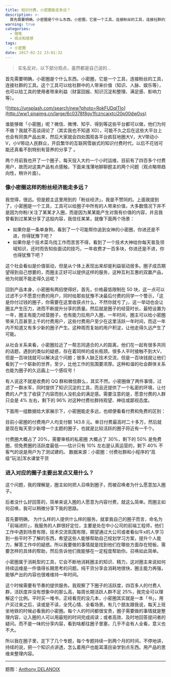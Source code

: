 ```yaml
---
title: 知识付费，小密圈能走多远？
description: >-
  首先需要明确，小密圈是个什么东西。小密圈，它是一个工具，连接粉丝的工具，连接社群的工具。这个工具可以给社群中的人带来价值（知识、人脉、娱乐等），也可以给工具的使用者带来利益（财富回报、知识沉淀和整理、满足感、影响力等）。
warning: true
categories:
  - 随笔
  - 观点和感想
tags:
  - 小密圈
date: 2017-02-22 23:01:32
---
```


> 实名反对，以下部分观点，虽然都是自己说的...

首先需要明确，小密圈是个什么东西。小密圈，它是一个工具，连接粉丝的工具，连接社群的工具。这个工具可以给社群中的人带来价值（知识、人脉、娱乐等），也可以给工具的使用者带来利益（财富回报、知识沉淀和整理、满足感、影响力等）。

![https://unsplash.com/search/new?photo=RokFUDqlTIo](http://ww1.sinaimg.cn/large/6c0378f8gy1fczncajxtcj20p00dw0vs)

<!--more-->

谁能够做「小密圈」呢？微信、微博、知乎、得到等这些平台都可以做，他们为何不做？我就不高谈阔论了（其实我也不知道 XD），可能不久之后在这些大平台上也会有同类产品出来，然后大家就会四处围观各平台疯狂地圈大V，大V带动小V，小V带动人民群众，开启繁华的互联网雪崩式的知识付费时代，以后不花钱可能还真看不到特别有营养的分享了 。

两个月前我也开了一个圈子，每天投入大约一个小时运维，目前有了四百多个付费用户，故而对这类产品有点感触，下面来浅薄地聊聊题主的两个问题（观点略带趋向性，稍许片面）。


### 像小密圈这样的粉丝经济能走多远？

我觉得，很远。但是题主这里用到的「粉丝经济」，我是不赞同的。上面我提到了，小密圈是一个工具，工具可以给圈子中所有的人带来价值，大多数情况下并不是因为你粉/关注了某某才入圈，而是因为某某能产生对我有价值的内容，并且我曾看到过某某分享了这般内容，我信任某某，就像下面两个场景：

- 如果你是一条单身狗，看到了一个可能帮你追到女神的小密圈，你进还是不进，你得犹豫下吧？
- 如果你是个技术菜鸟找工作而苦苦不得，看到了一个技术大神给你每天普及领域知识，还时而告知些面试的技巧，一年收费才一百多块，你进还是不进，你也得犹豫下吧？

这个社会看似是价值驱动，但是从个体上表现出来却是利益驱动居多。圈子成员期望得到自己想要的，而圈主正好可以提供这样的服务，这种互利互惠的双赢产品，他为何就不能走得久远呢？

回到产品本身，小密圈有两招使得好。首先，价格最低限制在 50 块，这一点可以过滤不少不愿意付费的用户，同时给那些犹豫不决最后付费的同学一个警示，「这是你付过钱的圈子，你需要在这里收获点什么，不然你就亏了」，这一举动也会让圈主产生压力，进而不断提升分享的质量。然后就是圈子的经营时长，最短设置为一年，圈主有能力经营圈子，也有能力拉用户入圈，一年时间，圈主可以给小密圈带来几百甚至上千的付费用户，这些付费用户至少在这里活跃一年时间，而这一年内不知道又有多少新的圈子产生。这种周而复始的用户积淀，让他走得久远产生了可能。

从社会关系来看，小密圈拉近了一帮志同道合的人的距离，他们在一起有很多共同的话题，遇到的类似的疑惑，存在着同样的成长瓶颈。很多人平时接触不到大V，但是一百块钱就可以解决这个问题；很多人缺乏技术交流，但是一百块钱就让他们看到了一个崭新的世界，至少，比他工作的氛围要浓厚。这种和谐的社会群体关系也能为圈子的久远画上一个感叹号！

有人说这不就是收费的 QQ 群和微信群么，其实不然。小密圈做了两件事情，过滤了一群水军，同时提供了知识沉淀的工具，而且还提供了一个私密的环境，让付费的人产生了收获了内容而别人没机会的满足感。需要注意的是，愿意付费的人群只会是 4% 左右，剩下的 96% 对这种付费社群持观望、神往或鄙视态度。

下面用一组数据给大家展示下，小密圈能走多远，也顺便看看付费和免费的区别：

目前小密圈的付费用户人均支付额 143.8 元。单日付费最高时二十多万，然后就是现在每天至少新增一个主题的圈子，也就是比较活跃的圈子将近有一千个。

付费圈大概占了 20%，需要审核的私密圈 大概占了 30%，剩下的 50% 是免费圈，但免费圈的活跃度最低——估计只有 10% 左右是认真运营的，剩下 40% 不客气的说是用户为了测试建的。
数据来源：小密圈：付费社群和小程序的“高级”玩法|浑水课堂干货


### 进入对应的圈子主要出发点又是什么？

这个问题，我的理解是，圈主如何把人召唤到圈子，而被召唤者为什么愿意加入圈子。

后者没什么好回答的，简单来说入圈的人愿意为内容付费，就这么简单。而圈主如何召唤，我可以稍微分享下我的思路。

首先要明确， 为什么样的人提供什么样的服务。就拿我自己的圈子而言，命名为「前端进阶」，我服务的人群很好定位，主要是处在中小公司的前端工程师，他们工作中遇到场景有限，技术交流氛围有限，期望通过大公司或者看似牛x的人学习到一些平时不了解的东西，希望这些人能够帮助自己规划学习方案，提升个人能力，解答工作中的疑惑。所以我要做的事情就是找到他们在哪些方面存在短板，需要怎样的具体的帮助，然后告诉他们我能够在一定程度帮助你。召唤如此简单。

小密圈属于消耗型的工具，它会不断地消耗圈主的知识、精力，这对圈主来说如何持续运维是一件值得长期思考的问题。纯干货分享会消耗地很快，圈主能力再强，能够产出的内容也很难维持一年时间。

这个时候需要有节奏的提供服务。我观察了下圈子的活跃度，四百多人的付费人群，活跃度并没有想象中的那么高，每周长期活跃人群不足 25%，我完全可以理解这个比例。平时买一堆书，正经看完的没几本，小密圈其实就是一本「书」，用户买过来之后，读或是不读，全凭心情、全看场景。有几个朋友跟我说，每天上班坐地铁的时候必看我的小密圈。每个人的时间都很宝贵，圈子需要做的事情就是整理内容，让入圈的人可以用最短的时间完成阅读；或者高效、及时地回答提问者的疑问。而不是一味的分享内容，看到啥都往圈子里塞，几乎不会有人全看，意义也不大。

所以我在圈子里，定下了几个专题，每个专题持续一到两个月的时间，不停地讲，持续的说，把一个知识点讲透，怎么着用户也能耳濡目染学到点东西。用产品的思维来整理内容。

---

题图：[Anthony DELANOIX](https://unsplash.com/search/new?photo=RokFUDqlTIo)
